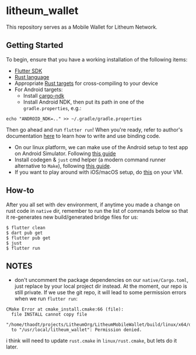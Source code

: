 # litheum_wallet

This repository serves as a Mobile Wallet for Litheum Network.

## Getting Started

To begin, ensure that you have a working installation of the following items:
- [Flutter SDK](https://docs.flutter.dev/get-started/install)
- [Rust language](https://rustup.rs/)
- Appropriate [Rust targets](https://rust-lang.github.io/rustup/cross-compilation.html) for cross-compiling to your device
- For Android targets:
    - Install [cargo-ndk](https://github.com/bbqsrc/cargo-ndk#installing)
    - Install Android NDK, then put its path in one of the `gradle.properties`, e.g.:

```
echo "ANDROID_NDK=.." >> ~/.gradle/gradle.properties
```

Then go ahead and run `flutter run`! When you're ready, refer to author's documentation
[here](https://fzyzcjy.github.io/flutter_rust_bridge/index.html)
to learn how to write and use binding code.

- On our linux platform, we can make use of the Android setup to test app on Android Simulator. Following [this guide](http://cjycode.com/flutter_rust_bridge/template/setup_android.html)
- Install codegen & `just` cmd helper (a modern command runner alternative to `Make`), following [this guide](http://cjycode.com/flutter_rust_bridge/template/generate_install.html).
- If you want to play around with iOS/macOS setup, do [this](http://cjycode.com/flutter_rust_bridge/template/setup_ios.html) on your VM. 


## How-to
After you all set with dev environment, if anytime you made a change on rust code in `native` dir, remember to run the list of commands below so that it re-generates new build/generated bridge files for us:
```
$ flutter clean
$ dart pub get
$ flutter pub get
$ just
$ flutter run
```

## NOTES
- don't uncomment the package dependencies on our `native/Cargo.toml`, just replace by your local project dir instead.
At the moment, our repo is still private. If we use the git repo, it will lead to some permission errors when we run `flutter run`:
```
CMake Error at cmake_install.cmake:66 (file):
  file INSTALL cannot copy file
  "/home/thaodt/projects/LitheumOrg/LitheumMobileWallet/build/linux/x64/debug/intermediates_do_not_run/litheum_wallet"
  to "/usr/local/litheum_wallet": Permission denied.
```
i think will need to update `rust.cmake` in `linux/rust.cmake`, but lets do it later.
